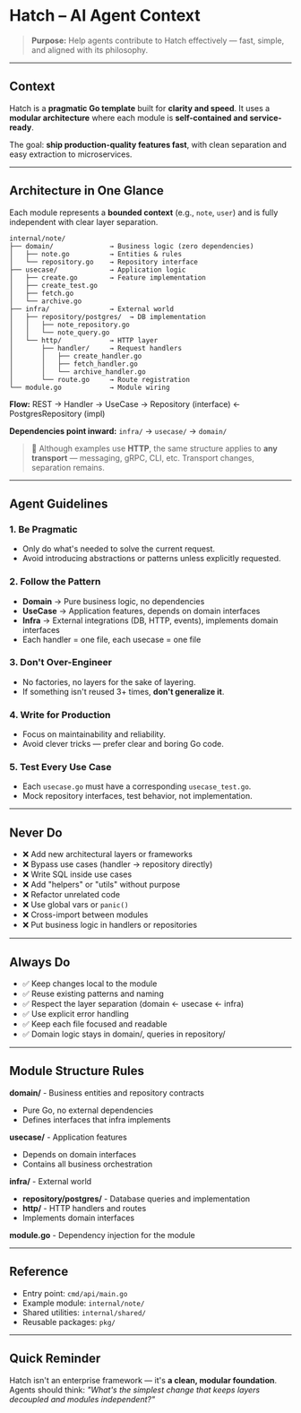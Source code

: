 # Hatch – AI Agent Context

> **Purpose:** Help agents contribute to Hatch effectively — fast, simple, and aligned with its philosophy.

---

## Context

Hatch is a **pragmatic Go template** built for **clarity and speed**.
It uses a **modular architecture** where each module is **self-contained and service-ready**.

The goal: **ship production-quality features fast**, with clean separation and easy extraction to microservices.

---

## Architecture in One Glance

Each module represents a **bounded context** (e.g., `note`, `user`)
and is fully independent with clear layer separation.

```
internal/note/
├── domain/              → Business logic (zero dependencies)
│   ├── note.go          → Entities & rules
│   └── repository.go    → Repository interface
├── usecase/             → Application logic
│   ├── create.go        → Feature implementation
│   ├── create_test.go
│   ├── fetch.go
│   └── archive.go
├── infra/               → External world
│   ├── repository/postgres/  → DB implementation
│   │   ├── note_repository.go
│   │   └── note_query.go
│   └── http/            → HTTP layer
│       ├── handler/     → Request handlers
│       │   ├── create_handler.go
│       │   ├── fetch_handler.go
│       │   └── archive_handler.go
│       └── route.go     → Route registration
└── module.go            → Module wiring
```

**Flow:** REST → Handler → UseCase → Repository (interface) ← PostgresRepository (impl)

**Dependencies point inward:** `infra/` → `usecase/` → `domain/`

> 🧠 Although examples use **HTTP**, the same structure applies to **any transport** — messaging, gRPC, CLI, etc.
> Transport changes, separation remains.

---

## Agent Guidelines

### 1. **Be Pragmatic**

* Only do what's needed to solve the current request.
* Avoid introducing abstractions or patterns unless explicitly requested.

### 2. **Follow the Pattern**

* **Domain** → Pure business logic, no dependencies
* **UseCase** → Application features, depends on domain interfaces
* **Infra** → External integrations (DB, HTTP, events), implements domain interfaces
* Each handler = one file, each usecase = one file

### 3. **Don't Over-Engineer**

* No factories, no layers for the sake of layering.
* If something isn't reused 3+ times, **don't generalize it**.

### 4. **Write for Production**

* Focus on maintainability and reliability.
* Avoid clever tricks — prefer clear and boring Go code.

### 5. **Test Every Use Case**

* Each `usecase.go` must have a corresponding `usecase_test.go`.
* Mock repository interfaces, test behavior, not implementation.

---

## Never Do

* ❌ Add new architectural layers or frameworks
* ❌ Bypass use cases (handler → repository directly)
* ❌ Write SQL inside use cases
* ❌ Add "helpers" or "utils" without purpose
* ❌ Refactor unrelated code
* ❌ Use global vars or `panic()`
* ❌ Cross-import between modules
* ❌ Put business logic in handlers or repositories

---

## Always Do

* ✅ Keep changes local to the module
* ✅ Reuse existing patterns and naming
* ✅ Respect the layer separation (domain ← usecase ← infra)
* ✅ Use explicit error handling
* ✅ Keep each file focused and readable
* ✅ Domain logic stays in domain/, queries in repository/

---

## Module Structure Rules

**domain/** - Business entities and repository contracts
* Pure Go, no external dependencies
* Defines interfaces that infra implements

**usecase/** - Application features
* Depends on domain interfaces
* Contains all business orchestration

**infra/** - External world
* **repository/postgres/** - Database queries and implementation
* **http/** - HTTP handlers and routes
* Implements domain interfaces

**module.go** - Dependency injection for the module

---

## Reference

* Entry point: `cmd/api/main.go`
* Example module: `internal/note/`
* Shared utilities: `internal/shared/`
* Reusable packages: `pkg/`

---

## Quick Reminder

Hatch isn't an enterprise framework — it's **a clean, modular foundation**.
Agents should think: *"What's the simplest change that keeps layers decoupled and modules independent?"*